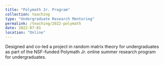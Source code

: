 ```yaml
---
title: "Polymath Jr. Program"
collection: teaching
type: "Undergraduate Research Mentoring"
permalink: /teaching/2022-polymath
date: 2022-07-01
location: "Online"
---
```


Designed and co-led a project in random matrix theory for undergraduates as part of the NSF-funded Polymath Jr. online summer research program for undergraduates. 
